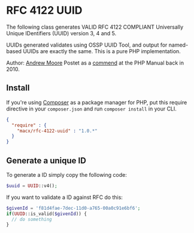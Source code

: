 # RFC 4122 UUID

The following class generates VALID RFC 4122 COMPLIANT
Universally Unique IDentifiers (UUID) version 3, 4 and 5.

UUIDs generated validates using OSSP UUID Tool, and output
for named-based UUIDs are exactly the same. This is a pure
PHP implementation.

Author: [Andrew Moore](https://github.com/FineWolf?)
Postet as a [commend](http://www.php.net/manual/en/function.uniqid.php#94959) at the PHP Manual back in 2010.

## Install

If you're using [Composer](https://getcomposer.org/) as a package manager for PHP, put this require directive in your `composer.json` and run `composer install` in your CLI.

```json
{
  "require" : {
    "macx/rfc-4122-uuid" : "1.0.*"
  }
}
```

## Generate a unique ID

To generate a ID simply copy the following code:

```php
$uuid = UUID::v4();
```

If you want to validate a ID against RFC do this:

```php
$givenId = 'f81d4fae-7dec-11d0-a765-00a0c91e6bf6';
if(UUID::is_valid($givenId)) {
  // do something
}
```